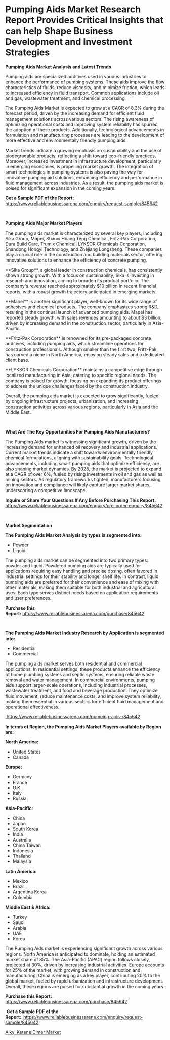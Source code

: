 <p><h1>Pumping Aids Market Research Report Provides Critical Insights that can help Shape Business Development and Investment Strategies</h1></p><p><strong>Pumping Aids Market Analysis and Latest Trends</strong></p>
<p><p>Pumping aids are specialized additives used in various industries to enhance the performance of pumping systems. These aids improve the flow characteristics of fluids, reduce viscosity, and minimize friction, which leads to increased efficiency in fluid transport. Common applications include oil and gas, wastewater treatment, and chemical processing.</p><p>The Pumping Aids Market is expected to grow at a CAGR of 8.3% during the forecast period, driven by the increasing demand for efficient fluid management solutions across various sectors. The rising awareness of optimizing operational costs and improving system reliability has spurred the adoption of these products. Additionally, technological advancements in formulation and manufacturing processes are leading to the development of more effective and environmentally friendly pumping aids.</p><p>Market trends indicate a growing emphasis on sustainability and the use of biodegradable products, reflecting a shift toward eco-friendly practices. Moreover, increased investment in infrastructure development, particularly in emerging economies, is propelling market growth. The integration of smart technologies in pumping systems is also paving the way for innovative pumping aid solutions, enhancing efficiency and performance in fluid management across industries. As a result, the pumping aids market is poised for significant expansion in the coming years.</p></p>
<p><strong>Get a Sample PDF of the Report:&nbsp;</strong> <a href="https://www.reliablebusinessarena.com/enquiry/request-sample/845642?utm_campaign=2632&utm_medium=2&utm_source=Github&utm_content=ia&utm_term=01042025&utm_id=pumping-aids">https://www.reliablebusinessarena.com/enquiry/request-sample/845642</a></p>
<p>&nbsp;</p>
<p><strong>Pumping Aids Major Market Players</strong></p>
<p><p>The pumping aids market is characterized by several key players, including Sika Group, Mapei, Shanxi Huang Teng Chemical, Fritz-Pak Corporation, Dura Build Care, Trumix Chemical, LYKSOR Chemicals Corporation, Shandong Hongyi Technology, and Zhejiang Longsheng. These companies play a crucial role in the construction and building materials sector, offering innovative solutions to enhance the efficiency of concrete pumping.</p><p>**Sika Group**, a global leader in construction chemicals, has consistently shown strong growth. With a focus on sustainability, Sika is investing in research and innovation, aiming to broaden its product portfolio. The company's revenue reached approximately $10 billion in recent financial reports, with a robust growth trajectory anticipated in emerging markets.</p><p>**Mapei** is another significant player, well-known for its wide range of adhesives and chemical products. The company emphasizes strong R&D, resulting in the continual launch of advanced pumping aids. Mapei has reported steady growth, with sales revenues amounting to about $3 billion, driven by increasing demand in the construction sector, particularly in Asia-Pacific.</p><p>**Fritz-Pak Corporation** is renowned for its pre-packaged concrete additives, including pumping aids, which streamline operations for construction professionals. Although smaller than the first two, Fritz-Pak has carved a niche in North America, enjoying steady sales and a dedicated client base.</p><p>**LYKSOR Chemicals Corporation** maintains a competitive edge through localized manufacturing in Asia, catering to specific regional needs. The company is poised for growth, focusing on expanding its product offerings to address the unique challenges faced by the construction industry.</p><p>Overall, the pumping aids market is expected to grow significantly, fueled by ongoing infrastructure projects, urbanization, and increasing construction activities across various regions, particularly in Asia and the Middle East.</p></p>
<p>&nbsp;</p>
<p><strong>What Are The Key Opportunities For Pumping Aids Manufacturers?</strong></p>
<p><p>The Pumping Aids market is witnessing significant growth, driven by the increasing demand for enhanced oil recovery and industrial applications. Current market trends indicate a shift towards environmentally friendly chemical formulations, aligning with sustainability goals. Technological advancements, including smart pumping aids that optimize efficiency, are also shaping market dynamics. By 2028, the market is projected to expand at a CAGR of over 6%, fueled by rising investments in oil and gas as well as mining sectors. As regulatory frameworks tighten, manufacturers focusing on innovation and compliance will likely capture larger market shares, underscoring a competitive landscape.</p></p>
<p><strong>Inquire or Share Your Questions If Any Before Purchasing This Report:</strong> <a href="https://www.reliablebusinessarena.com/enquiry/pre-order-enquiry/845642?utm_campaign=2632&utm_medium=2&utm_source=Github&utm_content=ia&utm_term=01042025&utm_id=pumping-aids">https://www.reliablebusinessarena.com/enquiry/pre-order-enquiry/845642</a></p>
<p>&nbsp;</p>
<p><strong>Market Segmentation</strong></p>
<p><strong>The Pumping Aids Market Analysis by types is segmented into:</strong></p>
<p><ul><li>Powder</li><li>Liquid</li></ul></p>
<p><p>The pumping aids market can be segmented into two primary types: powder and liquid. Powdered pumping aids are typically used for applications requiring easy handling and precise dosing, often favored in industrial settings for their stability and longer shelf life. In contrast, liquid pumping aids are preferred for their convenience and ease of mixing with other materials, making them suitable for both industrial and agricultural uses. Each type serves distinct needs based on application requirements and user preferences.</p></p>
<p><strong>Purchase this Report:&nbsp;</strong><a href="https://www.reliablebusinessarena.com/purchase/845642?utm_campaign=2632&utm_medium=2&utm_source=Github&utm_content=ia&utm_term=01042025&utm_id=pumping-aids">https://www.reliablebusinessarena.com/purchase/845642</a></p>
<p>&nbsp;</p>
<p><strong>The Pumping Aids Market Industry Research by Application is segmented into:</strong></p>
<p><ul><li>Residential</li><li>Commercial</li></ul></p>
<p><p>The pumping aids market serves both residential and commercial applications. In residential settings, these products enhance the efficiency of home plumbing systems and septic systems, ensuring reliable waste removal and water management. In commercial environments, pumping aids support larger-scale operations, including industrial processes, wastewater treatment, and food and beverage production. They optimize fluid movement, reduce maintenance costs, and improve system reliability, making them essential in various sectors for efficient fluid management and operational effectiveness.</p></p>
<p><a href="https://www.reliablebusinessarena.com/pumping-aids-r845642?utm_campaign=2632&utm_medium=2&utm_source=Github&utm_content=ia&utm_term=01042025&utm_id=pumping-aids">&nbsp;https://www.reliablebusinessarena.com/pumping-aids-r845642</a></p>
<p><strong>In terms of Region, the Pumping Aids Market Players available by Region are:</strong></p>
<p>
    <p> <strong> North America: </strong>
        <ul>
            <li>United States</li>
            <li>Canada</li>
        </ul>
        </p> 
    <p> <strong> Europe: </strong>
        <ul>
            <li>Germany</li>
            <li>France</li>
            <li>U.K.</li>
            <li>Italy</li>
            <li>Russia</li>
        </ul>
        </p> 
    <p> <strong> Asia-Pacific: </strong>
        <ul>
            <li>China</li>
            <li>Japan</li>
            <li>South Korea</li>
            <li>India</li>
            <li>Australia</li>
            <li>China Taiwan</li>
            <li>Indonesia</li>
            <li>Thailand</li>
            <li>Malaysia</li>
        </ul>
        </p> 
    <p> <strong> Latin America: </strong>
        <ul>
            <li>Mexico</li>
            <li>Brazil</li>
            <li>Argentina Korea</li>
            <li>Colombia</li>
        </ul>
        </p> 
    <p> <strong> Middle East & Africa: </strong>
        <ul>
            <li>Turkey</li>
            <li>Saudi</li>
            <li>Arabia</li>
            <li>UAE</li>
            <li>Korea</li>
        </ul>
    </p>
    </p>
<p><p>The Pumping Aids market is experiencing significant growth across various regions. North America is anticipated to dominate, holding an estimated market share of 35%. The Asia-Pacific (APAC) region follows closely, projected at 30%, driven by increasing industrial activities. Europe accounts for 25% of the market, with growing demand in construction and manufacturing. China is emerging as a key player, contributing 20% to the global market, fueled by rapid urbanization and infrastructure development. Overall, these regions are poised for substantial growth in the coming years.</p></p>
<p><strong>Purchase this Report: </strong><a href="https://www.reliablebusinessarena.com/purchase/845642?utm_campaign=2632&utm_medium=2&utm_source=Github&utm_content=ia&utm_term=01042025&utm_id=pumping-aids">https://www.reliablebusinessarena.com/purchase/845642</a></p>
<p>&nbsp;<strong>Get a Sample PDF of the Report:&nbsp;&nbsp;</strong><a href="https://www.reliablebusinessarena.com/enquiry/request-sample/845642?utm_campaign=2632&utm_medium=2&utm_source=Github&utm_content=ia&utm_term=01042025&utm_id=pumping-aids">https://www.reliablebusinessarena.com/enquiry/request-sample/845642</a></p>
<p><strong></strong></p>
<p><p><a href="https://github.com/sungbruington660/Market-Research-Report-List-1/blob/main/alkyl-ketene-dimer-market.md?utm_campaign=2632&utm_medium=2&utm_source=Github&utm_content=ia&utm_term=01042025&utm_id=pumping-aids">Alkyl Ketene Dimer Market</a></p></p>